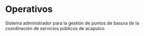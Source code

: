 # Operativos
Sistema administrador para la gestión de puntos de basura de la coordinación de servicios públicos de acapulco 
